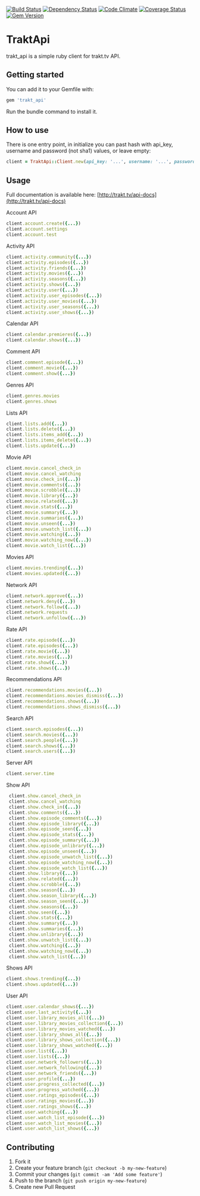 [![Build Status](https://travis-ci.org/tvapi/trakt_api.png?branch=master)](https://travis-ci.org/tvapi/trakt_api)
[![Dependency Status](https://gemnasium.com/tvapi/trakt_api.png)](https://gemnasium.com/tvapi/trakt_api)
[![Code Climate](https://codeclimate.com/github/tvapi/trakt_api.png)](https://codeclimate.com/github/tvapi/trakt_api)
[![Coverage Status](https://coveralls.io/repos/tvapi/trakt_api/badge.png)](https://coveralls.io/r/tvapi/trakt_api)
[![Gem Version](https://badge.fury.io/rb/trakt_api.png)](http://badge.fury.io/rb/trakt_api)

# TraktApi

trakt_api is a simple ruby client for trakt.tv API.

## Getting started

You can add it to your Gemfile with:

```ruby
gem 'trakt_api'
```

Run the bundle command to install it.

## How to use

There is one entry point, in initialize you can past hash with api_key, username and password (not sha1) values, or leave empty:

```ruby
client = TraktApi::Client.new(api_key: '...', username: '...', password: '...')
```

## Usage

Full documentation is available here: [http://trakt.tv/api-docs](http://trakt.tv/api-docs)


Account API

```ruby
client.account.create({...})
client.account.settings
client.account.test
```

Activity API

```ruby
client.activity.community({...})
client.activity.episodes({...})
client.activity.friends({...})
client.activity.movies({...})
client.activity.seasons({...})
client.activity.shows({...})
client.activity.user({...})
client.activity.user_episodes({...})
client.activity.user_movies({...})
client.activity.user_seasons({...})
client.activity.user_shows({...})
```

Calendar API

```ruby
client.calendar.premieres({...})
client.calendar.shows({...})
```

Comment API

```ruby
client.comment.episode({...})
client.comment.movie({...})
client.comment.show({...})
```

Genres API

```ruby
client.genres.movies
client.genres.shows
```

Lists API

```ruby
client.lists.add({...})
client.lists.delete({...})
client.lists.items_add({...})
client.lists.items_delete({...})
client.lists.update({...})
```

Movie API

```ruby
client.movie.cancel_check_in
client.movie.cancel_watching
client.movie.check_in({...})
client.movie.comments({...})
client.movie.scrobble({...})
client.movie.library({...})
client.movie.related({...})
client.movie.stats({...})
client.movie.summary({...})
client.movie.summaries({...})
client.movie.unseen({...})
client.movie.unwatch_list({...})
client.movie.watching({...})
client.movie.watching_now({...})
client.movie.watch_list({...})
```

Movies API

```ruby
client.movies.trending({...})
client.movies.updated({...})
```

Network API

```ruby
client.network.approve({...})
client.network.deny({...})
client.network.follow({...})
client.network.requests
client.network.unfollow({...})
```

Rate API

```ruby
client.rate.episode({...})
client.rate.episodes({...})
client.rate.movie({...})
client.rate.movies({...})
client.rate.show({...})
client.rate.shows({...})
```

Recommendations API

```ruby
client.recommendations.movies({...})
client.recommendations.movies_dismiss({...})
client.recommendations.shows({...})
client.recommendations.shows_dismiss({...})
```

Search API

```ruby
client.search.episodes({...})
client.search.movies({...})
client.search.people({...})
client.search.shows({...})
client.search.users({...})
```

Server API

```ruby
client.server.time
```

Show API

```ruby
 client.show.cancel_check_in
 client.show.cancel_watching
 client.show.check_in({...})
 client.show.comments({...})
 client.show.episode_comments({...})
 client.show.episode_library({...})
 client.show.episode_seen({...})
 client.show.episode_stats({...})
 client.show.episode_summary({...})
 client.show.episode_unlibrary({...})
 client.show.episode_unseen({...})
 client.show.episode_unwatch_list({...})
 client.show.episode_watching_now({...})
 client.show.episode_watch_list({...})
 client.show.library({...})
 client.show.related({...})
 client.show.scrobble({...})
 client.show.season({...})
 client.show.season_library({...})
 client.show.season_seen({...})
 client.show.seasons({...})
 client.show.seen({...})
 client.show.stats({...})
 client.show.summary({...})
 client.show.summaries({...})
 client.show.unlibrary({...})
 client.show.unwatch_list({...})
 client.show.watching({...})
 client.show.watching_now({...})
 client.show.watch_list({...})
```

Shows API

```ruby
client.shows.trending({...})
client.shows.updated({...})
```

User API

```ruby
client.user.calendar_shows({...})
client.user.last_activity({...})
client.user.library_movies_all({...})
client.user.library_movies_collection({...})
client.user.library_movies_watched({...})
client.user.library_shows_all({...})
client.user.library_shows_collection({...})
client.user.library_shows_watched({...})
client.user.list({...})
client.user.lists({...})
client.user.network_followers({...})
client.user.network_following({...})
client.user.network_friends({...})
client.user.profile({...})
client.user.progress_collected({...})
client.user.progress_watched({...})
client.user.ratings_episodes({...})
client.user.ratings_movies({...})
client.user.ratings_shows({...})
client.user.watching({...})
client.user.watch_list_episode({...})
client.user.watch_list_movies({...})
client.user.watch_list_shows({...})
```

## Contributing

1. Fork it
2. Create your feature branch (`git checkout -b my-new-feature`)
3. Commit your changes (`git commit -am 'Add some feature'`)
4. Push to the branch (`git push origin my-new-feature`)
5. Create new Pull Request
